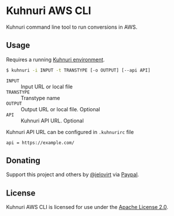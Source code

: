 # Kuhnuri AWS CLI

Kuhnuri command line tool to run conversions in AWS.

## Usage

Requires a running [Kuhnuri environment](https://github.com/kuhnuri/kuhnuri-cdk).

```bash
$ kuhnuri -i INPUT -t TRANSTYPE [-o OUTPUT] [--api API]
```

<dl>
  <dt><code>INPUT</code></dt>
  <dd>Input URL or local file</dd>
  <dt><code>TRANSTYPE</code></dt>
  <dd>Transtype name</dd>
  <dt><code>OUTPUT</code></dt>
  <dd>Output URL or local file. Optional</dd>
  <dt><code>API</code></dt>
  <dd>Kuhnuri API URL. Optional</dd>
</dl>

Kuhnuri API URL can be configured in `.kuhnurirc` file

```properties
api = https://example.com/
```

## Donating

Support this project and others by [@jelovirt](https://github.com/jelovirt) via [Paypal](https://www.paypal.com/cgi-bin/webscr?cmd=_donations&business=jarno%40elovirta%2ecom&lc=FI&item_name=Support%20Open%20Source%20work&currency_code=EUR&bn=PP%2dDonationsBF%3abtn_donate_LG%2egif%3aNonHosted).

## License

Kuhnuri AWS CLI is licensed for use under the [Apache License 2.0](http://www.apache.org/licenses/LICENSE-2.0).
